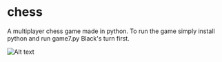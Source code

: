 # chess

A multiplayer chess game made in python. To run the game simply install python and run game7.py
Black's turn first.



![Alt text](https://github.com/vidu171/chess/blob/master/screenshots/Screenshot%20from%202017-06-25%2002-13-26.png "game screenshot")
